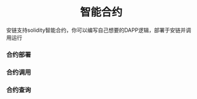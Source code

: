 <h1 align="center">智能合约</h1>
安链支持solidity智能合约，你可以编写自己想要的DAPP逻辑，部署于安链并调用运行

### 合约部署

### 合约调用

### 合约查询
